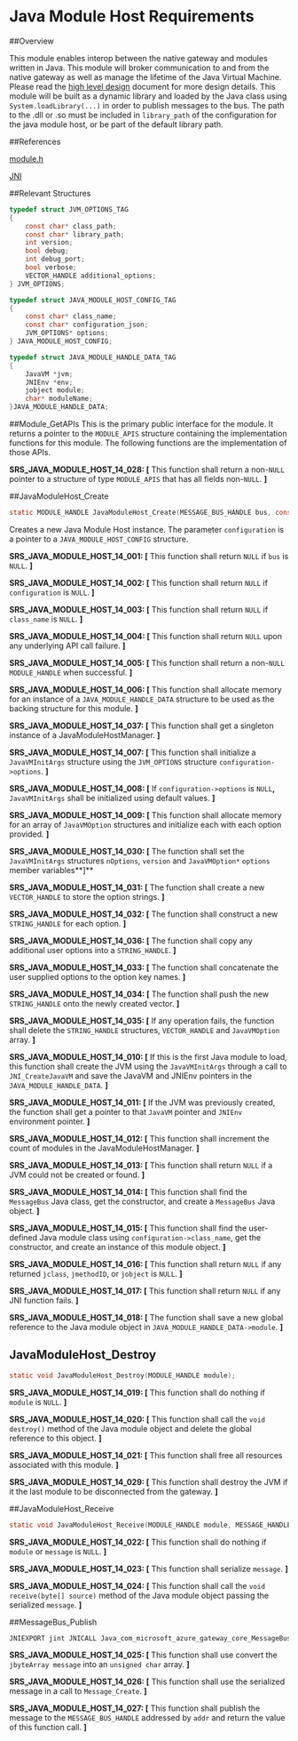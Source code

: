 # Java Module Host Requirements

##Overview

This module enables interop between the native gateway and modules written in
Java. This module will broker communication to and from the native gateway as
well as manage the lifetime of the Java Virtual Machine. Please read the [high
level design](./java_binding_hld.md) document for more design details. This 
module will be built as a dynamic library and loaded by the Java class using
`System.loadLibrary(...)` in order to publish messages to the bus. The path 
to the .dll or .so must be included in `library_path` of the configuration for 
the java module host, or be part of the default library path.

##References

[module.h](../../../../core/devdoc/module.md)

[JNI](http://docs.oracle.com/javase/8/docs/technotes/guides/jni/)

##Relevant Structures
```C
typedef struct JVM_OPTIONS_TAG
{
    const char* class_path;
    const char* library_path;
    int version;
    bool debug;
    int debug_port;
    bool verbose;
    VECTOR_HANDLE additional_options;
} JVM_OPTIONS;

typedef struct JAVA_MODULE_HOST_CONFIG_TAG
{
    const char* class_name;
    const char* configuration_json;
    JVM_OPTIONS* options;
} JAVA_MODULE_HOST_CONFIG;

typedef struct JAVA_MODULE_HANDLE_DATA_TAG
{
    JavaVM *jvm;
    JNIEnv *env;
    jobject module;
    char* moduleName;
}JAVA_MODULE_HANDLE_DATA;
```

##Module_GetAPIs
This is the primary public interface for the module. It returns a pointer to the
`MODULE_APIS` structure containing the implementation functions for this module.
The following functions are the implementation of those APIs.

**SRS_JAVA_MODULE_HOST_14_028: [** This function shall return a
non-`NULL` pointer to a structure of type `MODULE_APIS` that has all
fields non-`NULL`. **]**

##JavaModuleHost_Create
```C
static MODULE_HANDLE JavaModuleHost_Create(MESSAGE_BUS_HANDLE bus, const void* configuration);
```

Creates a new Java Module Host instance. The parameter `configuration` is a
pointer to a `JAVA_MODULE_HOST_CONFIG` structure.

**SRS_JAVA_MODULE_HOST_14_001: [** This function shall return `NULL` if `bus` is `NULL`. **]**

**SRS_JAVA_MODULE_HOST_14_002: [** This function shall return `NULL` if `configuration` is `NULL`. **]**

**SRS_JAVA_MODULE_HOST_14_003: [** This function shall return `NULL` if `class_name` is `NULL`. **]**

**SRS_JAVA_MODULE_HOST_14_004: [** This function shall return `NULL` upon any underlying API call failure. **]**

**SRS_JAVA_MODULE_HOST_14_005: [** This function shall return a non-`NULL` `MODULE_HANDLE` when successful. **]**

**SRS_JAVA_MODULE_HOST_14_006: [** This function shall allocate memory for an instance of a `JAVA_MODULE_HANDLE_DATA` structure to be used as the backing structure for this module. **]**

**SRS_JAVA_MODULE_HOST_14_037: [** This function shall get a singleton instance of a JavaModuleHostManager. **]**

**SRS_JAVA_MODULE_HOST_14_007: [** This function shall initialize a `JavaVMInitArgs` structure using the `JVM_OPTIONS` structure `configuration->options`. **]**

**SRS_JAVA_MODULE_HOST_14_008: [** If `configuration->options` is `NULL`**,** `JavaVMInitArgs` shall be initialized using default values. **]**

**SRS_JAVA_MODULE_HOST_14_009: [** This function shall allocate memory for an array of `JavaVMOption` structures and initialize each with each option provided. **]**

**SRS_JAVA_MODULE_HOST_14_030: [** The function shall set the `JavaVMInitArgs` structures `nOptions`, `version` and `JavaVMOption*` `options` member variables**]**

**SRS_JAVA_MODULE_HOST_14_031: [** The function shall create a new `VECTOR_HANDLE` to store the option strings. **]**

**SRS_JAVA_MODULE_HOST_14_032: [** The function shall construct a new `STRING_HANDLE` for each option. **]**

**SRS_JAVA_MODULE_HOST_14_036: [** The function shall copy any additional user options into a `STRING_HANDLE`. **]**

**SRS_JAVA_MODULE_HOST_14_033: [** The function shall concatenate the user supplied options to the option key names. **]**

**SRS_JAVA_MODULE_HOST_14_034: [** The function shall push the new `STRING_HANDLE` onto the newly created vector. **]**

**SRS_JAVA_MODULE_HOST_14_035: [** If any operation fails, the function shall delete the `STRING_HANDLE` structures, `VECTOR_HANDLE` and `JavaVMOption` array. **]**

**SRS_JAVA_MODULE_HOST_14_010: [** If this is the first Java module to load, this function shall create the JVM using the `JavaVMInitArgs` through a call to `JNI_CreateJavaVM` and save the JavaVM and JNIEnv pointers in the `JAVA_MODULE_HANDLE_DATA`. **]**

**SRS_JAVA_MODULE_HOST_14_011: [** If the JVM was previously created, the function shall get a pointer to that `JavaVM` pointer and `JNIEnv` environment pointer. **]**

**SRS_JAVA_MODULE_HOST_14_012: [** This function shall increment the count of modules in the JavaModuleHostManager. **]**

**SRS_JAVA_MODULE_HOST_14_013: [** This function shall return `NULL` if a JVM could not be created or found. **]**

**SRS_JAVA_MODULE_HOST_14_014: [** This function shall find the `MessageBus` Java class, get the constructor, and create a `MessageBus` Java object. **]**

**SRS_JAVA_MODULE_HOST_14_015: [** This function shall find the user-defined Java module class using `configuration->class_name`, get the constructor, and create an instance of this module object. **]**

**SRS_JAVA_MODULE_HOST_14_016: [** This function shall return `NULL` if any returned `jclass`, `jmethodID`, or `jobject` is `NULL`. **]**

**SRS_JAVA_MODULE_HOST_14_017: [** This function shall return `NULL` if any JNI function fails. **]**

**SRS_JAVA_MODULE_HOST_14_018: [** The function shall save a new global reference to the Java module object in `JAVA_MODULE_HANDLE_DATA->module`. **]**

## JavaModuleHost_Destroy
```C
static void JavaModuleHost_Destroy(MODULE_HANDLE module);
```

**SRS_JAVA_MODULE_HOST_14_019: [** This function shall do nothing if `module` is `NULL`. **]**

**SRS_JAVA_MODULE_HOST_14_020: [** This function shall call the `void destroy()` method of the Java module object and delete the global reference to this object. **]**

**SRS_JAVA_MODULE_HOST_14_021: [** This function shall free all resources associated with this module. **]**

**SRS_JAVA_MODULE_HOST_14_029: [** This function shall destroy the JVM if it the last module to be disconnected from the gateway. **]**

##JavaModuleHost_Receive
```C
static void JavaModuleHost_Receive(MODULE_HANDLE module, MESSAGE_HANDLE message);
```

**SRS_JAVA_MODULE_HOST_14_022: [** This function shall do nothing if `module` or `message` is `NULL`. **]**

**SRS_JAVA_MODULE_HOST_14_023: [** This function shall serialize `message`. **]**

**SRS_JAVA_MODULE_HOST_14_024: [** This function shall call the `void receive(byte[] source)` method of the Java module object passing the serialized `message`. **]**

##MessageBus_Publish
```C
JNIEXPORT jint JNICALL Java_com_microsoft_azure_gateway_core_MessageBus_publishMessage(JNIEnv *env, jobject MessageBus, jlong addr, jbyteArray message);
```

**SRS_JAVA_MODULE_HOST_14_025: [** This function shall use convert the `jbyteArray message` into an `unsigned char` array. **]**

**SRS_JAVA_MODULE_HOST_14_026: [** This function shall use the serialized message in a call to `Message_Create`. **]**

**SRS_JAVA_MODULE_HOST_14_027: [** This function shall publish the message to the `MESSAGE_BUS_HANDLE` addressed by `addr` and return the value of this function call. **]**
